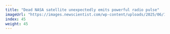 ```yaml
---
title: "Dead NASA satellite unexpectedly emits powerful radio pulse"
imageUrl: "https://images.newscientist.com/wp-content/uploads/2025/06/19165928/SEI_256119070.jpg?width=788"
index: 45
weight: 45
---
```


